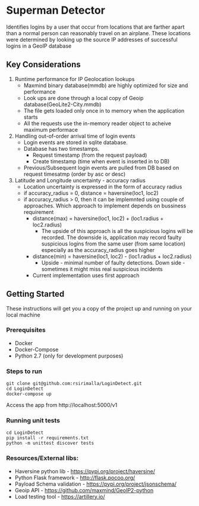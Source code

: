# Superman Detector

Identifies logins by a user that occur from locations that are farther apart than a normal person can reasonably travel on an airplane. These locations were determined by looking up the source IP addresses of successful logins in a GeoIP database

## Key Considerations

1. Runtime performance for IP Geolocation lookups
   - Maxmind binary database(mmdb) are highly optimized for size and performance
   - Look ups are done through a local copy of Geoip database(GeoLite2-City.mmdb)
   - The file gets loaded only once in to memory when the application starts
   - All the requests use the in-memory reader object to acheive maximum performace
2. Handling out-of-order arrival time of login events
   - Login events are stored in sqlite database.
   - Database has two timestamps.
     - Request timestamp (from the request payload)
     - Create timestamp (time when event is inserted in to DB)
   - Previous/Subsequent login events are pulled from DB based on request timesatmp (order by asc or desc)
3. Latitude and Longitude uncertainty - accuracy radius
   - Location uncertainty is expressed in the form of accuracy radius
   - if accuracy_radius = 0, distance = haversine(loc1, loc2)
   - if accuracy_radius > 0, then it can be implemnted using couple of approaches. Which approach to implement depends on bussiness requirement
     - distance(max) = haversine(loc1, loc2) + (loc1.radius + loc2.radius)
       - The upside of this approach is all the suspicious logins will be recorded. The downside is, application may record faulty suspicious logins from the same user (from same location) especially as the accuracy_radius goes higher
     - distance(min) = haversine(loc1, loc2) - (loc1.radius + loc2.radius)
       - Upside - minimal number of faulty detections. Down side - sometimes it might miss real suspicious incidents
     - Current implementation uses first approach

## Getting Started

These instructions will get you a copy of the project up and running on your local machine

### Prerequisites

- Docker
- Docker-Compose
- Python 2.7 (only for development purposes)

### Steps to run

```
git clone git@github.com:rsirimalla/LoginDetect.git
cd LoginDetect
docker-compose up
```

Access the app from http://localhost:5000/v1

### Running unit tests

```
cd LoginDetect
pip install -r requirements.txt
python -m unittest discover tests
```

### Resources/External libs:

- Haversine python lib - https://pypi.org/project/haversine/
- Python Flask framework - http://flask.pocoo.org/
- Payload Schema validation - https://pypi.org/project/jsonschema/
- Geoip API - https://github.com/maxmind/GeoIP2-python
- Load testing tool - https://artillery.io/
